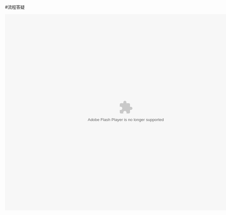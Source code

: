 #流程答疑

<embed src="http://resource.3cwdb.com/kailong-donghua/kd ynjd.swf" width="800" height="650"  pluginspage="http://www.macromedia.com/go/getflashplayer" 
type="application/x-shockwave-flash" ></embed>
